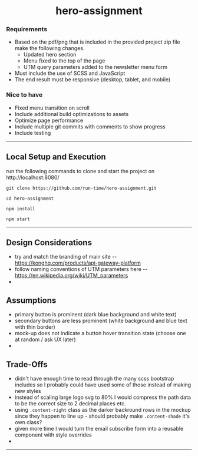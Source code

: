 <h1 align="center">hero-assignment</h1>

### Requirements
* Based on the pdf/png that is included in the provided project zip file make the following changes.
  - Updated hero section
  - Menu fixed to the top of the page
  - UTM query parameters added to the newsletter menu form
* Must include the use of SCSS and JavaScript
* The end result must be responsive (desktop, tablet, and mobile)

### Nice to have
* Fixed menu transition on scroll
* Include additional build optimizations to assets
* Optimize page performance
* Include multiple git commits with comments to show progress
* Include testing

----

## Local Setup and Execution
run the following commands to clone and start the project on http://localhost:8080/

    git clone https://github.com/run-time/hero-assignment.git

    cd hero-assignment

    npm install
    
    npm start
    
----    

## Design Considerations
* try and match the branding of main site -- https://konghq.com/products/api-gateway-platform
* follow naming conventions of UTM parameters here -- https://en.wikipedia.org/wiki/UTM_parameters
* 

## Assumptions
* primary button is prominent (dark blue background and white text)
* secondary buttons are less prominent (white background and blue text with thin border)
* mock-up does not indicate a button hover transition state (choose one at random / ask UX later)
* 

## Trade-Offs
* didn't have enough time to read through the many scss bootstrap includes so I probably could have used some of those instead of making new styles 
* instead of scaling large logo svg to 80% I would compress the path data to be the correct size to 2 decimal places etc.
* using `.content-right` class as the darker backround rows in the mockup since they happen to line up - should probably make `.content-shade` it's own class?
* given more time I would turn the email subscribe form into a reusable component with style overrides
* 

----
